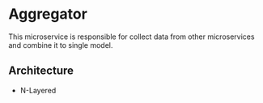 # Aggregator

This microservice is responsible for collect data from other microservices and combine it to single model.

## Architecture 

* N-Layered
